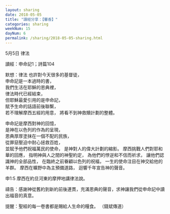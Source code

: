 ```yaml
---
layout: sharing
date: 2018-05-05
title: "讀經分享：【馨香】"
categories: sharing
weekNum: 15
dayNum: 6
permalink: /sharing/2018-05-05-sharing.html
---
```


5月5日 律法

讀經：申命記1；詩篇104

默想：律法
也許對今天很多的基督徒，  
申命記是一本過時的書，  
我們生活在耶穌的恩典裡，  
律法時代已經結束，  
但耶穌最愛引用的是申命記，  
賦予生命的話語前後聯繫，  
若不理解摩西五經的用意， 
將看不到神救贖計劃的整體。  

申命記是摩西對神的回憶，  
是神在以色列的作為的呈現，  
恩典厚厚塗抹在一個不配的民族，  
從罪惡壓迫中耐心拯救百姓，  
並賦予他們祝福萬民的使命，
是神對人的偉大計劃的縮影。
摩西挑戰人們對耶和華的回應，
指明神與人之間的神聖約定，
為他們的悖逆和不信而祈求，
讓他們認識神的全部品性，
在臨終之前眷顧以色列的祝福，
一生的使命注目在神交給他的羊群。
摩西在曠野中為主預備道路，
迴響千年宣告神的聲音。

申1:5 摩西在約旦河東的摩押地講律法說。

禱告：感謝神從舊約到新約前後連貫，充滿恩典的聲音，求神讓我們從申命記中讀出福音的真意。

提醒：聖經的每一卷書都是賜給人生命的糧食。
（錢斌傳道）
